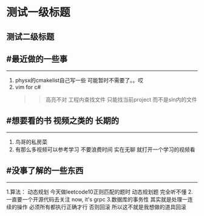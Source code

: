 # 测试一级标题
## 测试二级标题

#最近做的一些事
-----------------------------------------------------------------------------
---
1. physx的cmakelist自己写一些 可能暂时不需要了。。哎
2. vim for c#
   >>高亮不对
   >>工程内查找文件 只能找当前project 而不是sln内的文件

#想要看的书 视频之类的 长期的
-----------------------------------------------------------------------------
---
1. 鸟哥的私房菜
2. 有那么多视频可以参考学习 不要浪费时间 实在无聊 就打开一个学习的视频看


#没事了解的一些东西
-----------------------------------------------------------------------------
---
1.算法： 动态规划 今天做leetcode10正则匹配的题时  动态规划题 完全听不懂
2. 一直要一个开源代码去关注
   now, it's grpc
3.数据库的事务性 其实就是处理一连续的操作 必须所有都执行正确才行
  否则回滚 所以这不就是我想做的道具回滚
